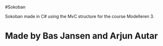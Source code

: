 #Sokoban

Sokoban made in C# using the MvC structure for the course Modelleren 3.

# Made by Bas Jansen and Arjun Autar
